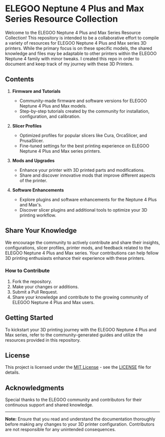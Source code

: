 # ELEGOO Neptune 4 Plus and Max Series Resource Collection

Welcome to the ELEGOO Neptune 4 Plus and Max Series Resource Collection! This repository is intended to be a collaborative effort to compile a variety of resources for ELEGOO Neptune 4 Plus and Max series 3D printers. While the primary focus is on these specific models, the shared knowledge and files may be adaptable to other printers within the ELEGOO Neptune 4 family with minor tweaks. I created this repo in order to document and keep track of my journey with these 3D Printers.

## Contents

1. **Firmware and Tutorials**
   - Community-made firmware and software versions for ELEGOO Neptune 4 Plus and Max models.
   - Step-by-step tutorials created by the community for installation, configuration, and calibration.

2. **Slicer Profiles**
   - Optimized profiles for popular slicers like Cura, OrcaSlicer, and PrusaSlicer.
   - Fine-tuned settings for the best printing experience on ELEGOO Neptune 4 Plus and Max series printers.

3. **Mods and Upgrades**
   - Enhance your printer with 3D printed parts and modifications.
   - Share and discover innovative mods that improve different aspects of the printer.

4. **Software Enhancements**
   - Explore plugins and software enhancements for the Neptune 4 Plus and Max's.
   - Discover slicer plugins and additional tools to optimize your 3D printing workflow.

## Share Your Knowledge

We encourage the community to actively contribute and share their insights, configurations, slicer profiles, printer mods, and feedback related to the ELEGOO Neptune 4 Plus and Max series. Your contributions can help fellow 3D printing enthusiasts enhance their experience with these printers.

### How to Contribute

1. Fork the repository.
2. Make your changes or additions.
3. Submit a Pull Request.
4. Share your knowledge and contribute to the growing community of ELEGOO Neptune 4 Plus and Max users.

## Getting Started

To kickstart your 3D printing journey with the ELEGOO Neptune 4 Plus and Max series, refer to the community-generated guides and utilize the resources provided in this repository.

## License

This project is licensed under the [MIT License](LICENSE) - see the [LICENSE](LICENSE) file for details.

## Acknowledgments

Special thanks to the ELEGOO community and contributors for their continuous support and shared knowledge.

---

**Note:** Ensure that you read and understand the documentation thoroughly before making any changes to your 3D printer configuration. Contributors are not responsible for any unintended consequences.
